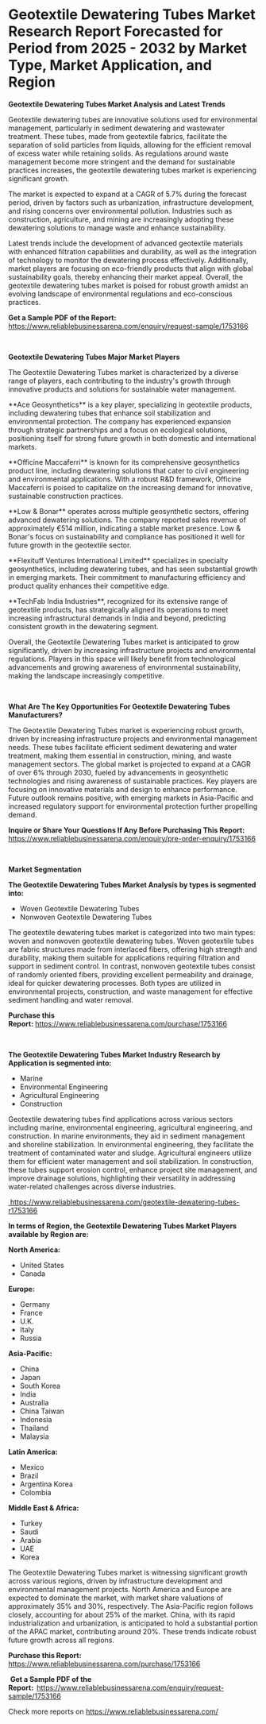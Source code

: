 <p><h1>Geotextile Dewatering Tubes Market Research Report Forecasted for Period from 2025 -  2032 by Market Type, Market Application, and Region</h1></p><p><strong>Geotextile Dewatering Tubes Market Analysis and Latest Trends</strong></p>
<p><p>Geotextile dewatering tubes are innovative solutions used for environmental management, particularly in sediment dewatering and wastewater treatment. These tubes, made from geotextile fabrics, facilitate the separation of solid particles from liquids, allowing for the efficient removal of excess water while retaining solids. As regulations around waste management become more stringent and the demand for sustainable practices increases, the geotextile dewatering tubes market is experiencing significant growth.</p><p>The market is expected to expand at a CAGR of 5.7% during the forecast period, driven by factors such as urbanization, infrastructure development, and rising concerns over environmental pollution. Industries such as construction, agriculture, and mining are increasingly adopting these dewatering solutions to manage waste and enhance sustainability. </p><p>Latest trends include the development of advanced geotextile materials with enhanced filtration capabilities and durability, as well as the integration of technology to monitor the dewatering process effectively. Additionally, market players are focusing on eco-friendly products that align with global sustainability goals, thereby enhancing their market appeal. Overall, the geotextile dewatering tubes market is poised for robust growth amidst an evolving landscape of environmental regulations and eco-conscious practices.</p></p>
<p><strong>Get a Sample PDF of the Report:&nbsp;</strong> <a href="https://www.reliablebusinessarena.com/enquiry/request-sample/1753166?utm_campaign=2235&utm_medium=2&utm_source=Github&utm_content=ia&utm_term=30012025&utm_id=geotextile-dewatering-tubes">https://www.reliablebusinessarena.com/enquiry/request-sample/1753166</a></p>
<p>&nbsp;</p>
<p><strong>Geotextile Dewatering Tubes Major Market Players</strong></p>
<p><p>The Geotextile Dewatering Tubes market is characterized by a diverse range of players, each contributing to the industry's growth through innovative products and solutions for sustainable water management.</p><p>**Ace Geosynthetics** is a key player, specializing in geotextile products, including dewatering tubes that enhance soil stabilization and environmental protection. The company has experienced expansion through strategic partnerships and a focus on ecological solutions, positioning itself for strong future growth in both domestic and international markets.</p><p>**Officine Maccaferri** is known for its comprehensive geosynthetics product line, including dewatering solutions that cater to civil engineering and environmental applications. With a robust R&D framework, Officine Maccaferri is poised to capitalize on the increasing demand for innovative, sustainable construction practices.</p><p>**Low & Bonar** operates across multiple geosynthetic sectors, offering advanced dewatering solutions. The company reported sales revenue of approximately €514 million, indicating a stable market presence. Low & Bonar's focus on sustainability and compliance has positioned it well for future growth in the geotextile sector.</p><p>**Flexituff Ventures International Limited** specializes in specialty geosynthetics, including dewatering tubes, and has seen substantial growth in emerging markets. Their commitment to manufacturing efficiency and product quality enhances their competitive edge.</p><p>**TechFab India Industries**, recognized for its extensive range of geotextile products, has strategically aligned its operations to meet increasing infrastructural demands in India and beyond, predicting consistent growth in the dewatering segment.</p><p>Overall, the Geotextile Dewatering Tubes market is anticipated to grow significantly, driven by increasing infrastructure projects and environmental regulations. Players in this space will likely benefit from technological advancements and growing awareness of environmental sustainability, making the landscape increasingly competitive.</p></p>
<p>&nbsp;</p>
<p><strong>What Are The Key Opportunities For Geotextile Dewatering Tubes Manufacturers?</strong></p>
<p><p>The Geotextile Dewatering Tubes market is experiencing robust growth, driven by increasing infrastructure projects and environmental management needs. These tubes facilitate efficient sediment dewatering and water treatment, making them essential in construction, mining, and waste management sectors. The global market is projected to expand at a CAGR of over 6% through 2030, fueled by advancements in geosynthetic technologies and rising awareness of sustainable practices. Key players are focusing on innovative materials and design to enhance performance. Future outlook remains positive, with emerging markets in Asia-Pacific and increased regulatory support for environmental protection further propelling demand.</p></p>
<p><strong>Inquire or Share Your Questions If Any Before Purchasing This Report:</strong> <a href="https://www.reliablebusinessarena.com/enquiry/pre-order-enquiry/1753166?utm_campaign=2235&utm_medium=2&utm_source=Github&utm_content=ia&utm_term=30012025&utm_id=geotextile-dewatering-tubes">https://www.reliablebusinessarena.com/enquiry/pre-order-enquiry/1753166</a></p>
<p>&nbsp;</p>
<p><strong>Market Segmentation</strong></p>
<p><strong>The Geotextile Dewatering Tubes Market Analysis by types is segmented into:</strong></p>
<p><ul><li>Woven Geotextile Dewatering Tubes</li><li>Nonwoven Geotextile Dewatering Tubes</li></ul></p>
<p><p>The geotextile dewatering tubes market is categorized into two main types: woven and nonwoven geotextile dewatering tubes. Woven geotextile tubes are fabric structures made from interlaced fibers, offering high strength and durability, making them suitable for applications requiring filtration and support in sediment control. In contrast, nonwoven geotextile tubes consist of randomly oriented fibers, providing excellent permeability and drainage, ideal for quicker dewatering processes. Both types are utilized in environmental projects, construction, and waste management for effective sediment handling and water removal.</p></p>
<p><strong>Purchase this Report:&nbsp;</strong><a href="https://www.reliablebusinessarena.com/purchase/1753166?utm_campaign=2235&utm_medium=2&utm_source=Github&utm_content=ia&utm_term=30012025&utm_id=geotextile-dewatering-tubes">https://www.reliablebusinessarena.com/purchase/1753166</a></p>
<p>&nbsp;</p>
<p><strong>The Geotextile Dewatering Tubes Market Industry Research by Application is segmented into:</strong></p>
<p><ul><li>Marine</li><li>Environmental Engineering</li><li>Agricultural Engineering</li><li>Construction</li></ul></p>
<p><p>Geotextile dewatering tubes find applications across various sectors including marine, environmental engineering, agricultural engineering, and construction. In marine environments, they aid in sediment management and shoreline stabilization. In environmental engineering, they facilitate the treatment of contaminated water and sludge. Agricultural engineers utilize them for efficient water management and soil stabilization. In construction, these tubes support erosion control, enhance project site management, and improve drainage solutions, highlighting their versatility in addressing water-related challenges across diverse industries.</p></p>
<p><a href="https://www.reliablebusinessarena.com/geotextile-dewatering-tubes-r1753166?utm_campaign=2235&utm_medium=2&utm_source=Github&utm_content=ia&utm_term=30012025&utm_id=geotextile-dewatering-tubes">&nbsp;https://www.reliablebusinessarena.com/geotextile-dewatering-tubes-r1753166</a></p>
<p><strong>In terms of Region, the Geotextile Dewatering Tubes Market Players available by Region are:</strong></p>
<p>
    <p> <strong> North America: </strong>
        <ul>
            <li>United States</li>
            <li>Canada</li>
        </ul>
        </p> 
    <p> <strong> Europe: </strong>
        <ul>
            <li>Germany</li>
            <li>France</li>
            <li>U.K.</li>
            <li>Italy</li>
            <li>Russia</li>
        </ul>
        </p> 
    <p> <strong> Asia-Pacific: </strong>
        <ul>
            <li>China</li>
            <li>Japan</li>
            <li>South Korea</li>
            <li>India</li>
            <li>Australia</li>
            <li>China Taiwan</li>
            <li>Indonesia</li>
            <li>Thailand</li>
            <li>Malaysia</li>
        </ul>
        </p> 
    <p> <strong> Latin America: </strong>
        <ul>
            <li>Mexico</li>
            <li>Brazil</li>
            <li>Argentina Korea</li>
            <li>Colombia</li>
        </ul>
        </p> 
    <p> <strong> Middle East & Africa: </strong>
        <ul>
            <li>Turkey</li>
            <li>Saudi</li>
            <li>Arabia</li>
            <li>UAE</li>
            <li>Korea</li>
        </ul>
    </p>
    </p>
<p><p>The Geotextile Dewatering Tubes market is witnessing significant growth across various regions, driven by infrastructure development and environmental management projects. North America and Europe are expected to dominate the market, with market share valuations of approximately 35% and 30%, respectively. The Asia-Pacific region follows closely, accounting for about 25% of the market. China, with its rapid industrialization and urbanization, is anticipated to hold a substantial portion of the APAC market, contributing around 20%. These trends indicate robust future growth across all regions.</p></p>
<p><strong>Purchase this Report: </strong><a href="https://www.reliablebusinessarena.com/purchase/1753166?utm_campaign=2235&utm_medium=2&utm_source=Github&utm_content=ia&utm_term=30012025&utm_id=geotextile-dewatering-tubes">https://www.reliablebusinessarena.com/purchase/1753166</a></p>
<p>&nbsp;<strong>Get a Sample PDF of the Report:&nbsp;&nbsp;</strong><a href="https://www.reliablebusinessarena.com/enquiry/request-sample/1753166?utm_campaign=2235&utm_medium=2&utm_source=Github&utm_content=ia&utm_term=30012025&utm_id=geotextile-dewatering-tubes">https://www.reliablebusinessarena.com/enquiry/request-sample/1753166</a></p>
<p><strong></strong></p>
<p>Check more reports on <a href="https://www.reliablebusinessarena.com/?utm_campaign=2235&utm_medium=2&utm_source=Github&utm_content=ia&utm_term=30012025&utm_id=geotextile-dewatering-tubes">https://www.reliablebusinessarena.com/</a></p>